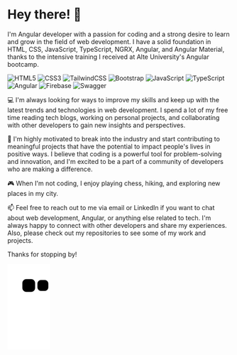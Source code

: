 # Hey there! 👋


I'm  Angular developer with a passion for coding and a strong desire to learn and grow in the field of web development. I have a solid foundation in HTML, CSS, JavaScript, TypeScript, NGRX, Angular, and Angular Material, thanks to the intensive training I received at Alte University's Angular bootcamp.


<p>
  <img src="https://img.shields.io/badge/html5-%23E34F26.svg?style=for-the-badge&amp;logo=html5&amp;logoColor=white" alt="HTML5">
  <img src="https://img.shields.io/badge/css3-%231572B6.svg?style=for-the-badge&amp;logo=css3&amp;logoColor=white" alt="CSS3">
  <img src="https://img.shields.io/badge/tailwindcss-%2338B2AC.svg?style=for-the-badge&amp;logo=tailwind-css&amp;logoColor=white" alt="TailwindCSS">
   <img src="https://img.shields.io/badge/bootstrap-%23563D7C.svg?style=for-the-badge&amp;logo=bootstrap&amp;logoColor=white" alt="Bootstrap">
  <img src="https://img.shields.io/badge/javascript-%23323330.svg?style=for-the-badge&amp;logo=javascript&amp;logoColor=%23F7DF1E" alt="JavaScript">
   <img src="https://img.shields.io/badge/typescript-%23007ACC.svg?style=for-the-badge&amp;logo=typescript&amp;logoColor=white" alt="TypeScript"> 
  <img src="https://img.shields.io/badge/angular-%23DD0031.svg?style=for-the-badge&amp;logo=angular&amp;logoColor=white" alt="Angular"> 
   <img src="https://img.shields.io/badge/firebase-%23039BE5.svg?style=for-the-badge&amp;logo=firebase" alt="Firebase">
   <img src="https://img.shields.io/badge/-Swagger-%23Clojure?style=for-the-badge&amp;logo=swagger&amp;logoColor=white" alt="Swagger"></p>


💻 I'm always looking for ways to improve my skills and keep up with the latest trends and technologies in web development. I spend a lot of my free time reading tech blogs, working on personal projects, and collaborating with other developers to gain new insights and perspectives.

🚀 I'm highly motivated to break into the industry and start contributing to meaningful projects that have the potential to impact people's lives in positive ways. I believe that coding is a powerful tool for problem-solving and innovation, and I'm excited to be a part of a community of developers who are making a difference.



🎮 When I'm not coding, I enjoy playing chess, hiking, and exploring new places in my city.



📫 Feel free to reach out to me via email or LinkedIn if you want to chat about web development, Angular, or anything else related to tech. I'm always happy to connect with other developers and share my experiences. Also, please check out my repositories to see some of my work and projects.

Thanks for stopping by!

![Snake animation](https://github.com/madushadhanushka/github-readme/blob/output/github-contribution-snake.svg)
